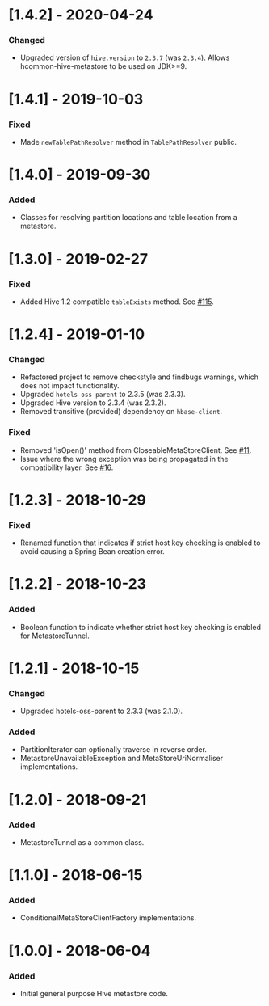 # [1.4.2] - 2020-04-24
### Changed
* Upgraded version of `hive.version` to `2.3.7` (was `2.3.4`). Allows hcommon-hive-metastore to be used on JDK>=9.

# [1.4.1] - 2019-10-03
### Fixed
* Made `newTablePathResolver` method in `TablePathResolver` public.

# [1.4.0] - 2019-09-30
### Added
* Classes for resolving partition locations and table location from a metastore.

# [1.3.0] - 2019-02-27
### Fixed
* Added Hive 1.2 compatible `tableExists` method. See [#115](https://github.com/HotelsDotCom/circus-train/issues/115).

# [1.2.4] - 2019-01-10
### Changed
* Refactored project to remove checkstyle and findbugs warnings, which does not impact functionality.
* Upgraded `hotels-oss-parent` to 2.3.5 (was 2.3.3).
* Upgraded Hive version to 2.3.4 (was 2.3.2).
* Removed transitive (provided) dependency on `hbase-client`.
### Fixed
* Removed 'isOpen()' method from CloseableMetaStoreClient. See [#11](https://github.com/HotelsDotCom/hcommon-hive-metastore/issues/11).
* Issue where the wrong exception was being propagated in the compatibility layer. See [#16](https://github.com/HotelsDotCom/hcommon-hive-metastore/issues/16).

# [1.2.3] - 2018-10-29
### Fixed
* Renamed function that indicates if strict host key checking is enabled to avoid causing a Spring Bean creation error.

# [1.2.2] - 2018-10-23
### Added
* Boolean function to indicate whether strict host key checking is enabled for MetastoreTunnel.

# [1.2.1] - 2018-10-15
### Changed
* Upgraded hotels-oss-parent to 2.3.3 (was 2.1.0).

### Added
* PartitionIterator can optionally traverse in reverse order.
* MetastoreUnavailableException and MetaStoreUriNormaliser implementations.

# [1.2.0] - 2018-09-21
### Added
* MetastoreTunnel as a common class.

# [1.1.0] - 2018-06-15
### Added
* ConditionalMetaStoreClientFactory implementations.

# [1.0.0] - 2018-06-04
### Added
* Initial general purpose Hive metastore code.

